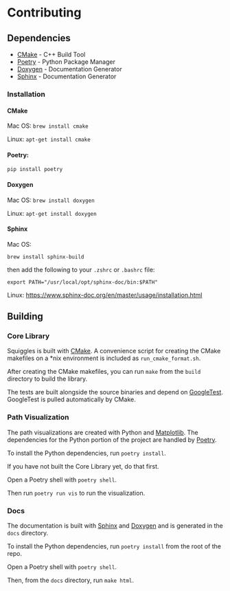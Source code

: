 # Contributing

## Dependencies

- [CMake](https://cmake.org/) - C++ Build Tool
- [Poetry](https://python-poetry.org/) - Python Package Manager
- [Doxygen]() - Documentation Generator
- [Sphinx]() - Documentation Generator

### Installation

#### CMake

Mac OS: `brew install cmake`

Linux: `apt-get install cmake`

#### Poetry:

```
pip install poetry
```

#### Doxygen

Mac OS: `brew install doxygen`

Linux: `apt-get install doxygen`

#### Sphinx

Mac OS:

```
brew install sphinx-build
```

then add the following to your `.zshrc` or `.bashrc` file:

```
export PATH="/usr/local/opt/sphinx-doc/bin:$PATH"
```

Linux: https://www.sphinx-doc.org/en/master/usage/installation.html

## Building

### Core Library

Squiggles is built with [CMake](https://cmake.org/). A convenience script for creating the
CMake makefiles on a \*nix environment is included as `run_cmake_format.sh`.

After creating the CMake makefiles, you can run `make` from the `build` directory to build the library.

The tests are built alongside the source binaries and depend on [GoogleTest](https://github.com/google/googletest). GoogleTest is pulled automatically by CMake.

### Path Visualization

The path visualizations are created with Python and [Matplotlib](https://matplotlib.org/). The
dependencies for the Python portion of the project are handled by [Poetry](https://python-poetry.org/).

To install the Python dependencies, run `poetry install`.

If you have not built the Core Library yet, do that first.

Open a Poetry shell with `poetry shell`.

Then run `poetry run vis` to run the visualization.

### Docs

The documentation is built with [Sphinx]() and [Doxygen]() and is generated in the `docs` directory.

To install the Python dependencies, run `poetry install` from the root of the repo.

Open a Poetry shell with `poetry shell`.

Then, from the `docs` directory, run `make html`.
